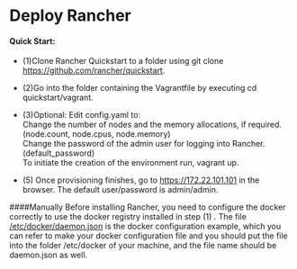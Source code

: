 # Deploy Rancher


#### Quick Start:
- (1)Clone Rancher Quickstart to a folder using git clone https://github.com/rancher/quickstart.

- (2)Go into the folder containing the Vagrantfile by executing cd quickstart/vagrant.

- (3)Optional: Edit config.yaml to:  
   Change the number of nodes and the memory allocations, if required. (node.count, node.cpus, node.memory)  
Change the password of the admin user for logging into Rancher. (default_password)  
To initiate the creation of the environment run, vagrant up.

- (5) Once provisioning finishes, go to https://172.22.101.101 in the browser. The default user/password is admin/admin.

####Manually
Before installing Rancher, you need to configure the docker correctly to use the docker registry installed
in step (1) . The file [/etc/docker/daemon.json](../etc/docker/daemon.json) is the docker configuration example,
which you can refer to make your docker configuration file and you should
put the file into the folder /etc/docker of your machine, and the file name should be daemon.json as well.